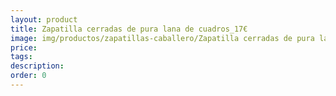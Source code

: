 ```yaml
---
layout: product
title: Zapatilla cerradas de pura lana de cuadros_17€
image: img/productos/zapatillas-caballero/Zapatilla cerradas de pura lana de cuadros_17€.webp
price: 
tags: 
description: 
order: 0
---
```

